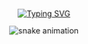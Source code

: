 <div align="center">

[![Typing SVG](https://readme-typing-svg.demolab.com?font=Fira+Code&size=28&pause=1000&color=F7F7F7&center=true&vCenter=true&width=800&lines=MOHAMMED+ZIYAAD)](https://git.io/typing-svg)

</div>

<div align="center">
  <img src="https://github.com/ziadmohmd/ziadmohmd/raw/output/github-contribution-grid-snake.svg" alt="snake animation" />
</div>
